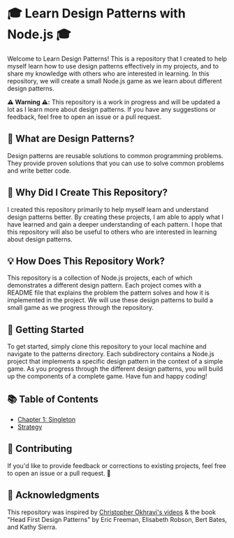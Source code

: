 # 🎓 Learn Design Patterns with Node.js 🎓

Welcome to Learn Design Patterns! This is a repository that I created to help myself learn how to use design patterns effectively in my projects, and to share my knowledge with others who are interested in learning. In this repository, we will create a small Node.js game as we learn about different design patterns.

**⚠️ Warning ⚠️:** This repository is a work in progress and will be updated a lot as I learn more about design patterns. If you have any suggestions or feedback, feel free to open an issue or a pull request.

## 🤨 What are Design Patterns?

Design patterns are reusable solutions to common programming problems. They provide proven solutions that you can use to solve common problems and write better code.

## 🤔 Why Did I Create This Repository?

I created this repository primarily to help myself learn and understand design patterns better. By creating these projects, I am able to apply what I have learned and gain a deeper understanding of each pattern. I hope that this repository will also be useful to others who are interested in learning about design patterns.

## 💡 How Does This Repository Work?

This repository is a collection of Node.js projects, each of which demonstrates a different design pattern. Each project comes with a README file that explains the problem the pattern solves and how it is implemented in the project. We will use these design patterns to build a small game as we progress through the repository.

## 🚀 Getting Started

To get started, simply clone this repository to your local machine and navigate to the patterns directory. Each subdirectory contains a Node.js project that implements a specific design pattern in the context of a simple game. As you progress through the different design patterns, you will build up the components of a complete game. Have fun and happy coding!

## 📚 Table of Contents

- [Chapter 1: Singleton](patterns/chapter-1-singleton/)
- [Strategy](patterns/strategy/)

## 🤝 Contributing

If you'd like to provide feedback or corrections to existing projects, feel free to open an issue or a pull request. 🤗

## 🙏 Acknowledgments

This repository was inspired by [Christopher Okhravi's videos](https://www.youtube.com/@ChristopherOkhravi) & the book "Head First Design Patterns" by Eric Freeman, Elisabeth Robson, Bert Bates, and Kathy Sierra.
